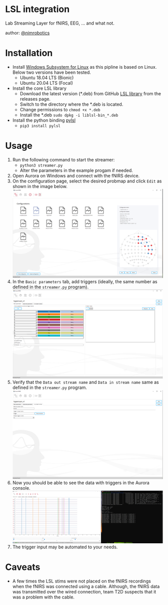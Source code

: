 # LSL integration
Lab Streaming Layer for fNIRS, EEG, ... and what not.

author: [@nimrobotics](https://twitter.com/nimrobotics)


# Installation

* Install [Windows Subsystem for Linux](https://docs.microsoft.com/en-us/windows/wsl/about) as this pipline is based on Linux. Below two versions have been tested.
    * Ubuntu 18.04 LTS (Bionic)
    * Ubuntu 20.04 LTS (Focal)
* Install the core LSL library
    * Download the latest version (*.deb) from GitHub [LSL library](https://github.com/sccn/liblsl) from the releases page.
    * Switch to the directory where the *.deb is located.
    * Change permissions to `chmod +x *.deb`
    * Install the *.deb `sudo dpkg -i liblsl-bin_*.deb`
* Install the python binding [pylsl](https://github.com/labstreaminglayer/liblsl-Python)
    * `pip3 install pylsl`

# Usage

1. Run the following command to start the streamer:
    * `python3 streamer.py`
    * Alter the parameters in the example progam if needed.
2. Open Aurora on Windows and connect with the fNIRS device.
3. On the configuration page, select the desired probmap and click `Edit` as shown in the image below.
    <img src="./images/2.PNG">
4. In the `Basic parameters` tab, add triggers (ideally, the same number as defined in the `streamer.py` program).
    <img src="./images/3.PNG">
5. Verify that the `Data out stream name` and `Data in stream name` same as defined in the `streamer.py` program.
    <img src="./images/4.PNG">
6. Now you should be able to see the data with triggers in the Aurora console.
    <img src="./images/5.PNG">
7. The trigger input may be automated to your needs.


# Caveats
* A few times the LSL stims were not placed on the fNIRS recordings when the fNIRS was connected using a cable. Although, the fNIRS data was transmitted over the wired connection, team T2D suspects that it was a problem with the cable.